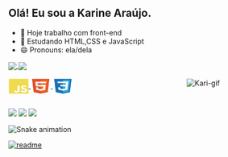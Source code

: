 ## Olá! Eu sou a Karine Araújo.

- 🔭 Hoje trabalho com front-end
- 🌱 Estudando HTML,CSS e JavaScript
- 😄 Pronouns: ela/dela

<div>
  <a href="https://github.com/imkarine197">
  <img height="180em"   align="center" src="https://github-readme-stats.vercel.app/api?username=ellen2121&show_icons=true&theme=synthwave&include_all_commits=true&count_private=true"/>
  <img height="180em"  align="center" src="https://github-readme-stats.vercel.app/api/top-langs/?username=imkarine197&layout=compact&langs_count=7&theme=synthwave" />
    
</div>
<div style="display: inline_block"><br>
  <img align="center" alt="Rafa-Js" height="30" width="40" src="https://raw.githubusercontent.com/devicons/devicon/master/icons/javascript/javascript-plain.svg">
  <img align="center" alt="Rafa-HTML" height="30" width="40" src="https://raw.githubusercontent.com/devicons/devicon/master/icons/html5/html5-original.svg">
  <img align="center" alt="Rafa-CSS" height="30" width="40" src="https://raw.githubusercontent.com/devicons/devicon/master/icons/css3/css3-original.svg">
<img align="right" alt="Kari-gif" height="170" width="150" src="https://media.giphy.com/media/uLKErCOuAVJ4OLf8Fq/giphy.gif">
  </div>
  
  ##

  <div>
   
  <a href="https://www.instagram.com/_imkaraujo197" target="_blank"><img src="https://img.shields.io/badge/-Instagram-%23E4405F?style=for-the-badge&logo=instagram&logoColor=white" target="_blank"></a>
  <a href = "mailto:araujokarine62@gmail.com"><img src="https://img.shields.io/badge/-Gmail-%23333?style=for-the-badge&logo=gmail&logoColor=white" target="_blank"></a>
  <a href="https://www.linkedin.com/in/karine-ara%C3%BAjo-8ba355155/" target="_blank"><img src="https://img.shields.io/badge/-LinkedIn-%230077B5?style=for-the-badge&logo=linkedin&logoColor=white" target="_blank"></a> 
   
   ![Snake animation](https://github.com/imkarine197/imkarine197/blob/output/github-contribution-grid-snake.svg)
  
  </div

   [![readme](https://github-readme-stats.vercel.app/api/pin/?username=imkarine197&repo=imkarine197&theme=react)](https://github.com/imkarine197/imkarine197)
